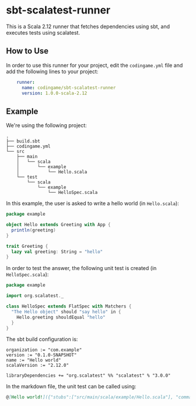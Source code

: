 # sbt-scalatest-runner

This is a Scala 2.12 runner that fetches dependencies using sbt, and executes tests using scalatest.

## How to Use

In order to use this runner for your project, edit the `codingame.yml` file and add the following lines to your project:

```yaml
    runner:
      name: codingame/sbt-scalatest-runner
      version: 1.0.0-scala-2.12
```

## Example

We're using the following project:

```
.
├── build.sbt
├── codingame.yml
└── src
    ├── main
    │   └── scala
    │       └── example
    │           └── Hello.scala
    └── test
        └── scala
            └── example
                └── HelloSpec.scala
```

In this example, the user is asked to write a hello world (in `Hello.scala`):

```scala
package example

object Hello extends Greeting with App {
  println(greeting)
}

trait Greeting {
  lazy val greeting: String = "hello"
}
```

In order to test the answer, the following unit test is created (in `HelloSpec.scala`):

```scala
package example

import org.scalatest._

class HelloSpec extends FlatSpec with Matchers {
  "The Hello object" should "say hello" in {
    Hello.greeting shouldEqual "hello"
  }
}
```

The sbt build configuration is:

```
organization := "com.example"
version := "0.1.0-SNAPSHOT"
name := "Hello world"
scalaVersion := "2.12.0"

libraryDependencies += "org.scalatest" %% "scalatest" % "3.0.0"
```

In the markdown file, the unit test can be called using:

```markdown
@[Hello world!]({"stubs":["src/main/scala/example/Hello.scala"], "command":"example.HelloSpec"})
```
